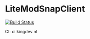 # LiteModSnapClient
[![Build Status](https://travis-ci.org/kingcraftingnl/LiteModSnapClient.svg?branch=1.11.2)](https://travis-ci.org/kingcraftingnl/LiteModSnapClient)

CI: ci.kingdev.nl
